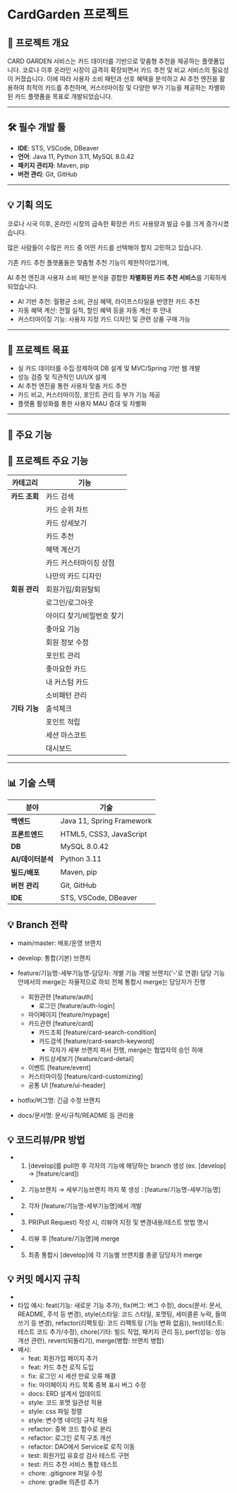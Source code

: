 # CardGarden 프로젝트

## 📌 프로젝트 개요

CARD GARDEN 서비스는 카드 데이터를 기반으로 맞춤형 추천을 제공하는 플랫폼입니다.
코로나 이후 온라인 시장이 급격히 확장되면서 카드 추천 및 비교 서비스의 필요성이 커졌습니다.
이에 따라 사용자 소비 패턴과 선호 혜택을 분석하고 AI 추천 엔진을 활용하여 최적의 카드를 추천하며,
커스터마이징 및 다양한 부가 기능을 제공하는 차별화된 카드 플랫폼을 목표로 개발되었습니다.

---

## 🛠 필수 개발 툴

- **IDE**: STS, VSCode, DBeaver
- **언어**: Java 11, Python 3.11, MySQL 8.0.42
- **패키지 관리자**: Maven, pip
- **버전 관리**: Git, GitHub

---

## 💡 기획 의도

코로나 시국 이후, 온라인 시장의 급속한 확장은 카드 사용량과 발급 수를 크게 증가시켰습니다.

많은 사람들이 수많은 카드 중 어떤 카드를 선택해야 할지 고민하고 있습니다.

기존 카드 추천 플랫폼들은 맞춤형 추천 기능이 제한적이었기에,

AI 추천 엔진과 사용자 소비 패턴 분석을 결합한 **차별화된 카드 추천 서비스**를 기획하게 되었습니다.

- AI 기반 추천: 월평균 소비, 관심 혜택, 라이프스타일을 반영한 카드 추천
- 자동 혜택 계산: 전월 실적, 할인 혜택 등을 자동 계산 후 안내
- 커스터마이징 기능: 사용자 지정 카드 디자인 및 관련 상품 구매 가능

---

## 🎯 프로젝트 목표

- 실 카드 데이터를 수집·정제하여 DB 설계 및 MVC/Spring 기반 웹 개발
- 성능 검증 및 직관적인 UI/UX 설계
- AI 추천 엔진을 통한 사용자 맞춤 카드 추천
- 카드 비교, 커스터마이징, 포인트 관리 등 부가 기능 제공
- 플랫폼 활성화를 통한 사용자 MAU 증대 및 차별화

---

## 📂 주요 기능

## 🎯 프로젝트 주요 기능

| **카테고리** | **기능** |
| --- | --- |
| **카드 조회** | 카드 검색 |
|  | 카드 순위 차트 |
|  | 카드 상세보기 |
|  | 카드 추천 |
|  | 혜택 계산기 |
|  | 카드 커스터마이징 상점 |
|  | 나만의 카드 디자인 |
| **회원 관리** | 회원가입/회원탈퇴 |
|  | 로그인/로그아웃 |
|  | 아이디 찾기/비밀번호 찾기 |
|  | 좋아요 기능 |
|  | 회원 정보 수정 |
|  | 포인트 관리 |
|  | 좋아요한 카드 |
|  | 내 커스텀 카드 |
|  | 소비패턴 관리 |
| **기타 기능** | 출석체크 |
|  | 포인트 적립 |
|  | 세션 마스코트 |
|  | 대시보드 |

---

## 📊 기술 스택

| 분야 | 기술 |
| --- | --- |
| **백엔드** | Java 11, Spring Framework |
| **프론트엔드** | HTML5, CSS3, JavaScript |
| **DB** | MySQL 8.0.42 |
| **AI/데이터분석** | Python 3.11 |
| **빌드/배포** | Maven, pip |
| **버전 관리** | Git, GitHub |
| **IDE** | STS, VSCode, DBeaver |
## 💡 Branch 전략

- main/master: 배포/운영 브랜치
- develop: 통합(기본) 브랜치
- feature/기능명-세부기능명-담당자: 개별 기능 개발 브랜치('-'로 연결)
  담당 기능 안에서의 merge는 자율적으로 하되 전체 통합시 merge는 담당자가 진행
  - 회원관련	[feature/auth]
    - 로그인	[feature/auth-login]
  - 마이페이지	[feature/mypage]
  - 카드관련	[feature/card]
    - 카드조회	[feature/card-search-condition]
    - 카드검색	[feature/card-search-keyword]
      - 각자가 세부 브랜치 파서 진행, merge는 협업자의 승인 하에
    - 카드상세보기	[feature/card-detail]
  - 이벤트		[feature/event]
  - 커스터마이징	[feature/card-customizing]
  - 공통 UI	[feature/ui-header]

- hotfix/버그명: 긴급 수정 브랜치
- docs/문서명: 문서/규칙/README 등 관리용


## 💡 코드리뷰/PR 방법

- 1. [develop]를 pull한 후 각자의 기능에 해당하는 branch 생성 (ex. [develop] → [feature/card])
- 2. 기능브랜치 → 세부기능브랜치 까지 쭉 생성 : [feature/기능명-세부기능명]
- 2. 각자 [feature/기능명-세부기능명]에서 개발
- 3. PR(Pull Request) 작성 시, 리뷰어 지정 및 변경내용/테스트 방법 명시
- 4. 리뷰 후 [feature/기능명]에 merge
- 5. 최종 통합시 [develop]에 각 기능별 브랜치를 총괄 담당자가 merge


## 💡 커밋 메시지 규칙

- [타입]: 내용 (영문 또는 한글)
- 타입 예시:
	feat(기능: 새로운 기능 추가), 
	fix(버그: 버그 수정), 
	docs(문서: 문서, README, 주석 등 변경), 
	style(스타일: 코드 스타일, 포맷팅, 세미콜론 누락, 들여쓰기 등 변경), 
	refactor(리팩토링: 코드 리팩토링 (기능 변화 없음)), 
	test(테스트: 테스트 코드 추가/수정), 
	chore(기타: 빌드 작업, 패키지 관리 등),
	perf(성능: 성능 개선 관련), 
	revert(되돌리기), 
	merge(병합: 브랜치 병합) 
- 예시:  
  - feat: 회원가입 페이지 추가
  - feat: 카드 추천 로직 도입
  - fix: 로그인 시 세션 만료 오류 해결
  - fix: 마이페이지 카드 목록 중복 표시 버그 수정
  - docs: ERD 설계서 업데이트
  - style: 코드 포맷 일관성 적용
  - style: css 파일 정렬
  - style: 변수명 네이밍 규칙 적용
  - refactor: 중복 코드 함수로 분리
  - refactor: 로그인 로직 구조 개선
  - refactor: DAO에서 Service로 로직 이동
  - test: 회원가입 유효성 검사 테스트 구현
  - test: 카드 추천 서비스 통합 테스트
  - chore: .gitignore 파일 수정
  - chore: gradle 의존성 추가
